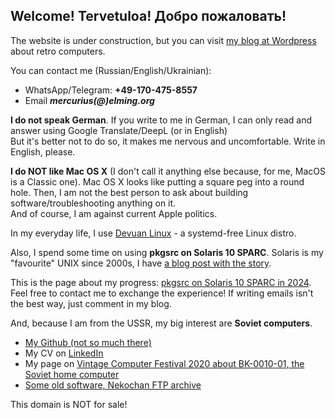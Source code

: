 ## Welcome! Tervetuloa! Добро пожаловать!

The website is under construction, but you can visit [my blog at Wordpress](https://merclangrat.wordpress.com) about retro computers.

You can contact me (Russian/English/Ukrainian):
- WhatsApp/Telegram: **+49-170-475-8557** 
- Email ***mercurius(@)elming.org***

**I do not speak German**. If you write to me in German, I can only read and answer using Google Translate/DeepL (or in English)  
But it's better not to do so, it makes me nervous and uncomfortable. Write in English, please.

**I do NOT like Mac OS X** (I don't call it anything else because, for me, MacOS is a Classic one). Mac OS X looks like putting a square peg into a round hole. Then, I am not the best person to ask about building software/troubleshooting anything on it.  
And of course, I am against current Apple politics.

In my everyday life, I use [Devuan Linux](https://devuan.org) - a systemd-free Linux distro.

Also, I spend some time on using **pkgsrc on Solaris 10 SPARC**. Solaris is my "favourite" UNIX since 2000s, I have [a blog post with the story](https://merclangrat.wordpress.com/2024/12/15/solaris-twenty-years-after/).

This is the page about my progress: [pkgsrc on Solaris 10 SPARC in 2024](/pkgsrc-solaris10). Feel free to contact me to exchange the experience!
If writing emails isn't the best way, just comment in my blog.

And, because I am from the USSR, my big interest are **Soviet computers**.

- [My Github (not so much there)](https://github.com/merclangrat)
- My CV on [LinkedIn](https://www.linkedin.com/in/merclangrat/)
- My page on [Vintage Computer Festival 2020 about BK-0010-01, the Soviet home computer](https://wiki.vcfb.de/2020/en:soviet_computers)
- [Some old software, Nekochan FTP archive](http://lizaurus.com)

This domain is NOT for sale!
